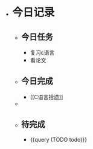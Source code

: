 - # 今日记录
	- ## 今日任务
		- 复习c语言
		- 看论文
	- ##  今日完成
		- [[C语言拾遗]]
	-
	- ## 待完成
		- {{query (TODO todo)}}